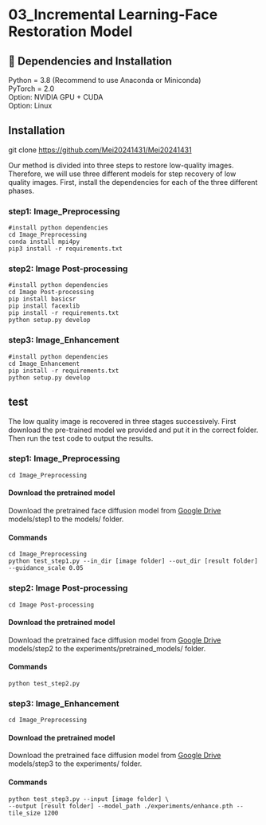 # 03_Incremental Learning-Face Restoration Model   
## 🔧 Dependencies and Installation
Python = 3.8 (Recommend to use Anaconda or Miniconda)  
PyTorch = 2.0  
Option: NVIDIA GPU + CUDA  
Option: Linux  
## Installation
git clone https://github.com/Mei20241431/Mei20241431

Our method is divided into three steps to restore low-quality images. Therefore, we will use three different models for step recovery of low quality images. First, install the dependencies for each of the three different phases.
### step1: Image_Preprocessing 
```
#install python dependencies  
cd Image_Preprocessing
conda install mpi4py  
pip3 install -r requirements.txt 
```

### step2: Image Post-processing
```
#install python dependencies  
cd Image Post-processing  
pip install basicsr  
pip install facexlib  
pip install -r requirements.txt  
python setup.py develop
```

### step3: Image_Enhancement
```
#install python dependencies   
cd Image_Enhancement   
pip install -r requirements.txt   
python setup.py develop
```

## test

The low quality image is recovered in three stages successively. First download the pre-trained model we provided and put it in the correct folder. Then run the test code to output the results.
### step1: Image_Preprocessing
```
cd Image_Preprocessing
```
#### Download the pretrained model
Download the pretrained face diffusion model from [Google Drive](https://drive.google.com/drive/folders/1_bG2PMJcJR3aq1B5pAvy0hXHcodGICxe?usp=drive_link) models/step1 to the models/ folder.
#### Commands
```
cd Image_Preprocessing
python test_step1.py --in_dir [image folder] --out_dir [result folder]  --guidance_scale 0.05
```

### step2: Image Post-processing
```
cd Image Post-processing
```
#### Download the pretrained model
Download the pretrained face diffusion model from [Google Drive](https://drive.google.com/drive/folders/1_bG2PMJcJR3aq1B5pAvy0hXHcodGICxe?usp=drive_link) models/step2 to the experiments/pretrained_models/ folder.
#### Commands
```
python test_step2.py
```



### step3: Image_Enhancement  
```
cd Image_Preprocessing
```
#### Download the pretrained model
Download the pretrained face diffusion model from [Google Drive](https://drive.google.com/drive/folders/1_bG2PMJcJR3aq1B5pAvy0hXHcodGICxe?usp=drive_link) models/step3 to the experiments/ folder.
#### Commands
```
python test_step3.py --input [image folder] \
--output [result folder] --model_path ./experiments/enhance.pth --tile_size 1200
```



